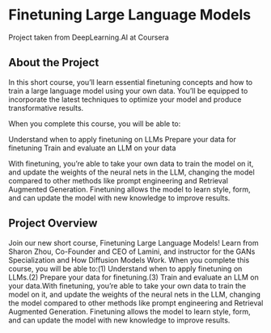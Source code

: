 # Finetuning Large Language Models
Project taken from DeepLearning.AI at Coursera


## About the Project
In this short course, you’ll learn essential finetuning concepts and how to train a large language model using your own data. You’ll be equipped to incorporate the latest techniques to optimize your model and produce transformative results.

When you complete this course, you will be able to:

Understand when to apply finetuning on LLMs
Prepare your data for finetuning
Train and evaluate an LLM on your data

With finetuning, you’re able to take your own data to train the model on it, and update the weights of the neural nets in the LLM, changing the model compared to other methods like prompt engineering and Retrieval Augmented Generation. Finetuning allows the model to learn style, form, and can update the model with new knowledge to improve results.

## Project Overview
Join our new short course, Finetuning Large Language Models! Learn from Sharon Zhou, Co-Founder and CEO of Lamini, and instructor for the GANs Specialization and How Diffusion Models Work. When you complete this course, you will be able to:(1) Understand when to apply finetuning on LLMs.(2) Prepare your data for finetuning.(3) Train and evaluate an LLM on your data.With finetuning, you’re able to take your own data to train the model on it, and update the weights of the neural nets in the LLM, changing the model compared to other methods like prompt engineering and Retrieval Augmented Generation. Finetuning allows the model to learn style, form, and can update the model with new knowledge to improve results.
